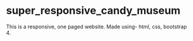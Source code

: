 # super_responsive_candy_museum
This is a responsive, one paged website. Made using- html, css, bootstrap 4.
